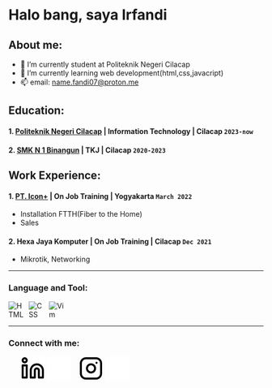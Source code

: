 # Halo bang, saya Irfandi
## About me:
- 🔭 I’m currently student at Politeknik Negeri Cilacap
- 🌱 I’m currently learning web development(html,css,javacript)
- 📫 email: name.fandi07@proton.me

## Education:

#### 1. [Politeknik Negeri Cilacap](https://www.pnc.ac.id) | Information Technology | Cilacap `2023-now`
 #### 2. [SMK N 1 Binangun](https://www.sman1binangun.sch.id) | TKJ | Cilacap `2020-2023`

## Work Experience:
#### 1. [PT. Icon+](https://www.plniconplus.co.id) | On Job Training | Yogyakarta `March 2022`
   - Installation FTTH(Fiber to the Home)
   - Sales
#### 2. Hexa Jaya Komputer | On Job Training | Cilacap `Dec 2021`
   - Mikrotik, Networking
---
### Language and Tool:
[<img align="left" alt="HTML" width="30px" src="https://www.w3.org/html/logo/img/mark-only-icon.png" style="padding-right:10px;" />][webdev]
[<img align="left" alt="CSS" width="30px" src="https://upload.wikimedia.org/wikipedia/commons/thumb/d/d5/CSS3_logo_and_wordmark.svg/120px-CSS3_logo_and_wordmark.svg.png" style="padding-right:10px;" />][webdev]
[<img align="left" alt="Vim" width="30px" src="https://upload.wikimedia.org/wikipedia/commons/thumb/9/9f/Vimlogo.svg/120px-Vimlogo.svg.png" style="padding-right:10px;" />][webdev]
<br />
<br />

---
### Connect with me:

&nbsp;&nbsp;
&nbsp;&nbsp;
[![website](./img/linkedin-light.svg)](https://www.linkedin.com/in/ego-irfandi-894580272#gh-light-mode-only)
[![website](./img/linkedin-dark.svg)](https://www.linkedin.com/in/ego-irfandi-894580272#gh-dark-mode-only)
&nbsp;&nbsp;
[![website](./img/instagram-light.svg)](https://instagram.com/wicis_literally#gh-light-mode-only)
[![website](./img/instagram-dark.svg)](https://instagram.com/wicis_literally#gh-dark-mode-only)



[webdev]: https://github.com/Eirfand1/Eirfand1
